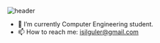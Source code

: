 ![header](https://capsule-render.vercel.app/api?type=cylinder&color=auto&height=150&section=header&text=Hi!%20I'm%20Işıl👋&fontSize=45&animation=scaleIn)



- 🔭 I’m currently Computer Engineering student.
- 📫 How to reach me: isilguler@gmail.com
<!--
**islgulerr/islgulerr** is a ✨ _special_ ✨ repository because its `README.md` (this file) appears on your GitHub profile.
- 🌱 I’m currently learning ...
- 👯 I’m looking to collaborate on ...
- 🤔 I’m looking for help with ...
- 💬 Ask me about ... 
- 😄 Pronouns: ...
- ⚡ Fun fact: ...
-->

